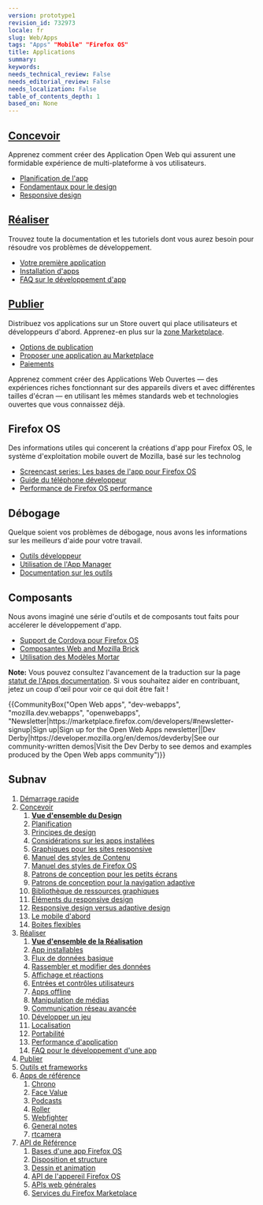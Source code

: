 ```yaml
---
version: prototype1
revision_id: 732973
locale: fr
slug: Web/Apps
tags: "Apps" "Mobile" "Firefox OS"
title: Applications
summary: 
keywords: 
needs_technical_review: False
needs_editorial_review: False
needs_localization: False
table_of_contents_depth: 1
based_on: None
---
```

<div class="initial-steps clear" id="sect1">
<div class="panel">
<h2 class="section-design" id="Concevoir"><a href="/fr/docs/Web/Apps/Design">Concevoir</a></h2>

<p>Apprenez comment créer des Application Open Web qui assurent une formidable expérience de multi-plateforme à vos utilisateurs.</p>

<ul class="no-bullets">
 <li><a href="/fr/Apps/Design/Planning_your_app">Planification de l'app</a></li>
 <li><a href="/fr/docs/Web/Apps/Design/Design_Principles">Fondamentaux pour le design</a></li>
 <li><a href="/fr/Apps/app_layout/responsive_design_building_blocks">Responsive design</a></li>
</ul>
</div>

<div class="panel">
<h2 class="section-build" id="R.C3.A9aliser"><a href="/fr/docs/Web/Apps/Build">Réaliser</a></h2>

<p>Trouvez toute la documentation et les tutoriels dont vous aurez besoin pour résoudre vos problèmes de développement.</p>

<ul class="no-bullets">
 <li><a href="/fr/docs/Web/Apps/Quickstart/Build/Votre_premier_application">Votre première application</a></li>
 <li><a href="/fr/Apps/Build/installable_apps">Installation d'apps</a></li>
 <li><a href="/fr/Apps/Developing/App_development_FAQ">FAQ sur le développement d'app</a></li>
</ul>
</div>

<div class="panel">
<h2 class="section-publish" id="Publier"><a href="/fr/Marketplace">Publier</a></h2>

<p>Distribuez vos applications sur un Store ouvert qui place utilisateurs et développeurs d'abord. Apprenez-en plus sur la <a href="/fr/Marketplace">zone Marketplace</a>.</p>

<ul class="no-bullets">
 <li><a href="/fr/Marketplace/Publishing/Publish_options">Options de publication</a></li>
 <li><a href="/fr/docs/Apps/Publishing/Proposer_une_application">Proposer une application au Marketplace</a></li>
 <li><a href="/fr/Marketplace/Monetization">Paiements</a></li>
</ul>
</div>
</div>

<div class="summary">
<p><span class="seoSummary">Apprenez comment créer des Applications Web Ouvertes — des expériences riches fonctionnant sur des appareils divers et avec différentes tailles d'écran — en utilisant les mêmes standards web et technologies ouvertes que vous connaissez déjà.</span></p>
</div>

<div class="column-container">
<div class="column-4">
<h2 id="Firefox_OS">Firefox OS</h2>

<p>Des informations utiles qui concerent la créations d'app pour Firefox OS, le système d'exploitation mobile ouvert de Mozilla, basé sur les technolog</p>

<ul>
 <li><a href="/fr/Firefox_OS/Screencast_series:_App_Basics_for_Firefox_OS">Screencast series: Les bases de l'app pour Firefox OS</a></li>
 <li><a href="/fr/docs/Mozilla/Firefox_OS/Guide_Telephone_Developpeur">Guide du téléphone développeur</a></li>
 <li><a href="/fr/Apps/Build/Performance/Firefox_OS_performance_testing">Performance de Firefox OS performance</a></li>
</ul>
</div>

<div class="column-4">
<h2 id="D.C3.A9bogage">Débogage</h2>

<p>Quelque soient vos problèmes de débogage, nous avons les informations sur les meilleurs d'aide pour votre travail.</p>

<ul>
 <li><a href="/fr/docs/Applications/App_developer_tools">Outils développeur</a></li>
 <li><a href="/fr/Firefox_OS/Using_the_App_Manager">Utilisation de l'App Manager</a></li>
 <li><a href="/fr/docs/Outils">Documentation sur les outils</a></li>
</ul>
</div>

<div class="column-4">
<h2 id="Composants">Composants</h2>

<p>Nous avons imaginé une série d'outils et de composants tout faits pour accélerer le développement d'app.</p>

<ul>
 <li><a href="/fr/Apps/Tools_and_frameworks/Cordova_support_for_Firefox_OS">Support de Cordova pour Firefox OS</a></li>
 <li><a href="/fr/Apps/Tools_and_frameworks/Web_components">Composantes Web and Mozilla Brick</a></li>
 <li><a href="/fr/docs/Web/Apps/Developing/App_templates">Utilisation des Modèles Mortar</a></li>
</ul>
</div>
</div>

<div class="note">
<p><strong>Note:</strong> Vous pouvez consultez l'avancement de la traduction sur la page <a href="/fr/docs/MDN/Doc_status/Apps">statut de l'Apps documentation</a>. Si vous souhaitez aider en contribuant, jetez un coup d'œil pour voir ce qui doit être fait !</p>
</div>

<p>{{CommunityBox("Open Web apps", "dev-webapps", "mozilla.dev.webapps", "openwebapps", "Newsletter|https://marketplace.firefox.com/developers/#newsletter-signup|Sign up|Sign up for the Open Web Apps newsletter||Dev Derby|https://developer.mozilla.org/en/demos/devderby|See our community-written demos|Visit the Dev Derby to see demos and examples produced by the Open Web apps community")}}</p>

<h2 id="Subnav">Subnav</h2>

<ol>
 <li><a href="/fr/docs/Web/Apps/Quickstart">Démarrage rapide</a></li>
 <li><a href="/fr/docs/Web/Apps/Design" title="Information regarding app and interface design practices.">Concevoir</a>
  <ol>
   <li><strong><a href="/fr/Apps/Design">Vue d'ensemble du Design</a></strong></li>
   <li><a href="/fr/Apps/Design/Planning_your_app">Planification</a></li>
   <li><a href="/fr/Apps/Design/Design_Principles">Principes de design</a></li>
   <li><a href="/fr/Apps/Design/Installed_app_considerations">Considérations sur les apps installées</a></li>
   <li><a href="/fr/Apps/Design/Graphics_for_responsive_sites">Graphiques pour les sites responsive</a></li>
   <li><a href="/fr/Apps/Design/Content">Manuel des styles de Contenu</a></li>
   <li><a href="http://www.mozilla.org/en-US/styleguide/products/firefox-os/">Manuel des styles de Firefox OS</a></li>
   <li><a href="/fr/Apps/Design/Patterns">Patrons de conception pour les petits écrans</a></li>
   <li><a href="/fr/Apps/Design/Responsive_Navigation_Patterns">Patrons de conception pour la navigation adaptive</a></li>
   <li><a href="/fr/Apps/Design/Design_asset_library">Bibliothèque de ressources graphiques</a></li>
   <li><a href="/fr/Apps/app_layout/responsive_design_building_blocks">Éléments du responsive design</a></li>
   <li><a href="/frApps/app_layout/Responsive_design_versus_adaptive_design">Responsive design versus adaptive design</a></li>
   <li><a href="/fr/Apps/app_layout/Mobile_first">Le mobile d'abord</a></li>
   <li><a href="/fr/docs/Web/Guide/CSS/Flexible_boxes">Boites flexibles</a></li>
  </ol>
 </li>
 <li><a href="/fr/Apps/Build" title="This section contains documentation about building app functionality, with HTML5 and device APIs (WebAPIs).">Réaliser</a>
  <ol>
   <li><strong><a href="/fr/Apps/Build">Vue d'ensemble de la Réalisation </a></strong></li>
   <li><a href="/fr/Apps/Build/installable_apps">App installables</a></li>
   <li><a href="/fr/Apps/Build/Basic_data_flow">Flux de données basique</a></li>
   <li><a href="/fr/Apps/Build/gather_and_modify_data">Rassembler et modifier des données</a></li>
   <li><a href="/fr/Apps/Build/Control_the_display">Affichage et réactions</a></li>
   <li><a href="/fr/Apps/Build/User_input_methods">Entrées et contrôles utilisateurs</a></li>
   <li><a href="/fr/Apps/Build/Offline">Apps offline</a></li>
   <li><a href="/fr/Apps/Build/Manipulating_media">Manipulation de médias</a></li>
   <li><a href="/fr/Apps/Build/Advanced_network_communication">Communication réseau avancée</a></li>
   <li><a href="/fr/docs/Games">Développer un jeu</a></li>
   <li><a href="/fr/Apps/Build/Localization">Localisation</a></li>
   <li><a href="/fr/Apps/Build/Porting">Portabilité </a></li>
   <li><a href="/fr/Apps/Build/Performance">Performance d'application</a></li>
   <li><a href="/fr/Apps/Build/App_development_FAQ">FAQ pour le développement d'une app</a></li>
  </ol>
 </li>
 <li><a href="/fr/Marketplace">Publier</a></li>
 <li><a href="/fr/Apps/Tools_and_frameworks">Outils et frameworks</a></li>
 <li><a href="/fr/Apps/Reference_apps">Apps de référence</a>
  <ol>
   <li><a href="/fr/Apps/Reference_apps/Chrono">Chrono</a></li>
   <li><a href="/fr/Apps/Reference_apps/Face_value">Face Value</a></li>
   <li><a href="/fr/Apps/Reference_apps/Podcasts">Podcasts</a></li>
   <li><a href="/fr/Apps/Reference_apps/Roller">Roller</a></li>
   <li><a href="/fr/Apps/Reference_apps/Webfighter">Webfighter</a></li>
   <li><a href="/fr/Apps/Reference_apps/General_notes">General notes</a></li>
   <li><a href="/fr/Apps/Reference_apps/rtcamera">rtcamera</a></li>
  </ol>
 </li>
 <li><a href="/fr/Apps/Reference">API de Référence</a>
  <ol>
   <li><a href="/fr/Apps/Reference/Foundation_of_a_Firefox_OS_app">Bases d'une app Firefox OS</a></li>
   <li><a href="/fr/Apps/Reference/Layout_and_structure">Disposition et structure</a></li>
   <li><a href="/fr/Apps/Reference/Drawing_and_animation">Dessin et animation</a></li>
   <li><a href="/fr/Apps/Reference/Firefox_OS_device_APIs">API de l'appereil Firefox OS</a></li>
   <li><a href="/fr/Apps/Reference/General_Web_APIs">APIs web générales</a></li>
   <li><a href="/fr/Apps/Reference/Firefox_Marketplace_services">Services du Firefox Marketplace</a></li>
  </ol>
 </li>
</ol>

